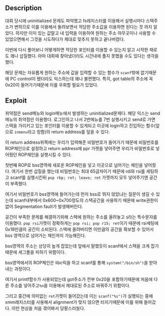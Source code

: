 ## Description
대회 당시에 uninitialized 문제도 파악했고 fs레지스터를 이용해서 실행시마다 스택주소가 변하므로 이를 이용해서 돌려보면서 적당한 주소값을 이용하면 된다는 것 까지 알았다. 하지만 이미 있는 값말고 내 입력을 이용하여 원하는 주소 아무곳이나 사용할 수 있었으면해서 그것을 시도하다가 제대로 맞추지 못하고 끝나버렸다.

이번에 다시 풀어보니 어떻게하면 적당한 포인터를 이용할 수 있는지 알고 시작한 채로도 꽤나 삽질했다. 아마 대회때 찾아냈더라도 시간내에 풀지 못했을 수도 있다는 생각을 했다.

해당 문제는 자유롭게 원하는 주소에 값을 입력할 수 있는 함수가 `scanf`밖에 없기때문에 PC control이 됐더라도 익스하는데 꽤나 불편했다. 특히, got table의 주소에 꼭 0x20이 들어가기때문에 이를 우회할 필요가 있었다.

## Exploit
취약점은 send메뉴와 login메뉴에서 발생하는 uninitialized문제다. 해당 익스는 send메뉴의 취약점만 이용했다. 로그인하고 나서 2번메뉴를 7번 실행시키고 send로 가면 스택을 가리키고 있는 포인터를 이용할 수 있게되고 이곳에 login하고 진입하는 함수(앞으로 `inmenu`라고 칭함)의 return address를 덮을 수 있다.

이 return address위쪽에는 우리가 입력해준 비밀번호가 들어가기 때문에 비밀번호를 ROP체인으로 설정하고 return address에 ppr 가젯을 넣어주면 우리가 비밀번호로 넣어줬던 ROP체인을 실행시킬 수 있다.

첫번째 ROP로 bss영역에 새로운 ROP체인을 넣고 이곳으로 넘어가는 체인을 넣어줬다. 여기서 한번 삽질을 했는데 비밀번호는 최대 65글자이기 때문에 rdi와 rsi를 세팅하고 scanf를 실행시킨뒤 `pop rbp; ret; leave; ret` 가젯까지 모두 넣어주기엔 공간이 부족했다.

여기서 비밀번호가 bss영역에 들어가는데 먼저 bss로 뛰지 않았냐는 질문이 생길 수 있는데 scanf내부에서 0x600~0x700정도의 스택공간을 사용하기 때문에 write권한이 없어 Segmentation fault가 발생해버린다.

공간이 부족한 문제를 해결하기위해 스택에 원하는 주소를 올려놓고 `$`라는 특수문자를 이용했다. `pop rsi`가젯이 정확하게는 `pop rsi; pop r15; ret`이기 때문에 rsi세팅에 0x18만큼의 공간이 소비된다. 스택에 올려버리면 이만큼의 공간을 확보할 수 있어서 bss 영역으로 넘어가는 체인까지 가능해진다.

bss영역의 주소는 상당히 높게 잡았는데 앞에서 말했듯이 scanf에서 스택을 크게 잡기때문에 세그폴을 피하기 위함이다.

bss영역에서의 ROP체인은 libc릭을 하고 scanf를 통해 `system("/bin/sh")`을 받아내는 과정이다.

여기서 printf함수가 사용되었는데 got주소가 전부 0x20을 포함하기때문에 처음에 다른 주소를 넣어주고`%n`을 이용해서 제대로된 주소로 바꿔주기 위함이다.

그리고 중간에 의미없는 `ret`가젯이 들어갔는데 이는 `scanf("%s")`가 실행되는 중에 xmm레지스터를 사용해서 alignment가 맞지 않으면 터지기때문에 이를 위해 들어갔다. 이런 현상을 처음 겪어봐서 당황스러웠다.
